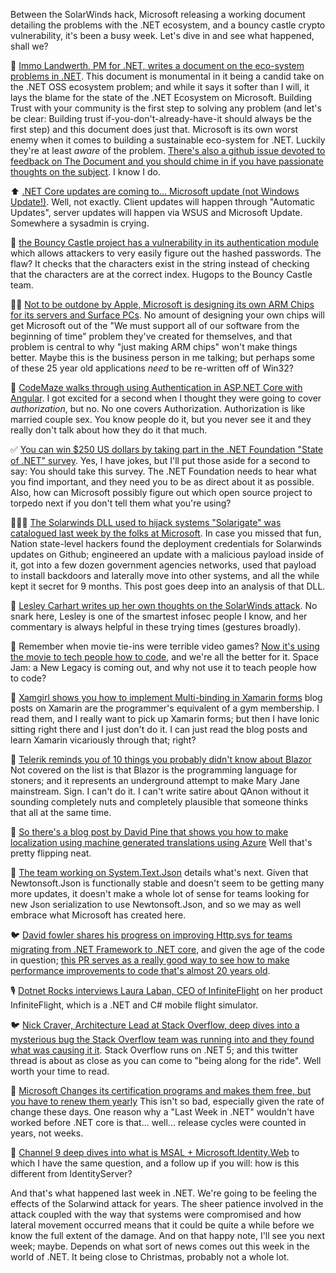 Between the SolarWinds hack, Microsoft releasing a working document detailing the problems with the .NET ecosystem, and a bouncy castle crypto vulnerability, it's been a busy week.  Let's dive in and see what happened, shall we?

🤼 [Immo Landwerth, PM for .NET, writes a document on the eco-system problems in .NET](https://github.com/microsoft/dotnet/blob/214c8c343587461f161198cdf5e9084abddde179/docs/ecosystem-issues.md).  This document is monumental in it being a candid take on the .NET OSS ecosystem problem; and while it says it softer than I will, it lays the blame for the state of the .NET Ecosystem on Microsoft.  Building Trust with your community is the first step to solving any problem (and let's be clear: Building trust if-you-don't-already-have-it should always be the first step) and this document does just that.  Microsoft is its own worst enemy when it comes to building a sustainable eco-system for .NET.  Luckily they're at least *aware* of the problem.  [There's also a github issue devoted to feedback on The Document and you should chime in if you have passionate thoughts on the subject](https://github.com/dotnet-foundation/ecosystem-growth/issues/7). I know I do.

⬆ [.NET Core updates are coming to... Microsoft update  (not Windows Update!)](https://devblogs.microsoft.com/dotnet/net-core-updates-coming-to-microsoft-update/).  Well, not exactly. Client updates will happen through "Automatic Updates", server updates will happen via WSUS and Microsoft Update.  Somewhere a sysadmin is crying.

🚨 [the Bouncy Castle project has a vulnerability in its authentication module](https://www.bleepingcomputer.com/news/security/bouncy-castle-crypto-authentication-bypass-vulnerability-revealed/) which allows attackers to very easily figure out the hashed passwords.  The flaw? It checks that the characters exist in the string instead of checking that the characters are at the correct index.  Hugops to the Bouncy Castle team.

👩‍💻 [Not to be outdone by Apple, Microsoft is designing its own ARM Chips for its servers and Surface PCs](https://www.bloomberg.com/news/articles/2020-12-18/microsoft-is-designing-its-own-chips-for-servers-surface-pcs).  No amount of designing your own chips will get Microsoft out of the "We must support all of our software from the beginning of time" problem they've created for themselves, and that problem is central to why "just making ARM chips" won't make things better.  Maybe this is the business person in me talking; but perhaps some of these 25 year old applications *need* to be re-written off of Win32?

📝 [CodeMaze walks through using Authentication in ASP.NET Core with Angular](https://code-maze.com/angular-authentication-aspnet-identity/).  I got excited for a second when I thought they were going to cover *authorization*, but no. No one covers Authorization.  Authorization is like married couple sex. You know people do it, but you never see it and they really don't talk about how they do it that much.

✅ [You can win $250 US dollars by taking part in the .NET Foundation "State of .NET" survey](https://dotnetfoundation.org/about/survey). Yes, I have jokes, but I'll put those aside for a second to say: You should take this survey.  The .NET Foundation needs to hear what you find important, and they need you to be as direct about it as possible.  Also, how can Microsoft possibly figure out which open source project to torpedo next if you don't tell them what you're using?

🚨🚨🚨  [The Solarwinds DLL used to hijack systems "Solarigate" was catalogued last week by the folks at Microsoft](https://www.microsoft.com/security/blog/2020/12/18/analyzing-solorigate-the-compromised-dll-file-that-started-a-sophisticated-cyberattack-and-how-microsoft-defender-helps-protect/).  In case you missed that fun, Nation state-level hackers found the deployment credentials for Solarwinds updates on Github; engineered an update with a malicious payload inside of it, got into a few dozen government agencies networks, used that payload to install backdoors and laterally move into other systems, and all the while kept it secret for 9 months.   This post goes deep into an analysis of that DLL.


📝 [Lesley Carhart writes up her own thoughts on the SolarWinds attack](https://tisiphone.net/2020/12/13/uh-oh-orion/). No snark here, Lesley is one of the smartest infosec people I know, and her commentary is always helpful in these trying times (gestures broadly).

🎥 Remember when movie tie-ins were terrible video games? [Now it's using the movie to tech people how to code](https://blogs.microsoft.com/blog/2020/12/14/microsoft-teams-up-with-warner-bros-lebron-james-and-bugs-bunny-to-empower-a-new-generation-of-developers/), and we're all the better for it.  Space Jam: a New Legacy is coming out, and why not use it to teach people how to code?  

📝 [Xamgirl shows you how to implement Multi-binding in Xamarin forms](https://xamgirl.com/understanding-multi-binding-in-xamarin-forms/) blog posts on Xamarin are the programmer's equivalent of a gym membership. I read them, and I really want to pick up Xamarin forms; but then I have Ionic sitting right there and I just don't do it.   I can just read the blog posts and learn Xamarin vicariously through that; right?

📝 [Telerik reminds you of 10 things you probably didn't know about Blazor](https://www.telerik.com/blogs/10-blazor-features-you-probably-didnt-know) Not covered on the list is that Blazor is the programming language for stoners; and it represents an underground attempt to make Mary Jane mainstream. Sign.  I can't do it.  I can't write satire about QAnon without it sounding completely nuts and completely plausible that someone thinks that all at the same time.

📝 [So there's a blog post by David Pine that shows you how to make localization using machine generated translations using Azure](https://devblogs.microsoft.com/dotnet/localize-net-applications-with-machine-translation/) Well that's pretty flipping neat.

🤼 [The team working on System.Text.Json](https://devblogs.microsoft.com/dotnet/whats-next-for-system-text-json/) details what's next.  Given that Newtonsoft.Json is functionally stable and doesn't seem to be getting many more updates, it doesn't make a whole lot of sense for teams looking for new Json serialization to use Newtonsoft.Json, and so we may as well embrace what Microsoft has created here.  

🐦  [David fowler shares his progress on improving Http.sys for teams migrating from .NET Framework to .NET core](https://twitter.com/davidfowl/status/1336310346383060993?s=20), and given the age of the code in question; [this PR serves as a really good way to see how to make performance improvements to code that's almost 20 years old](https://github.com/dotnet/aspnetcore/issues/22022).

🎙 [Dotnet Rocks interviews Laura Laban, CEO of InfiniteFlight](https://twitter.com/richcampbell/status/1339646994575441924) on her product InfiniteFlight, which is a .NET and C# mobile flight simulator.

🐦 [Nick Craver, Architecture Lead at Stack Overflow, deep dives into a mysterious bug the Stack Overflow team was running into and they found what was causing it it](https://twitter.com/Nick_Craver/status/1339700970603855876). Stack Overflow runs on .NET 5; and this twitter thread is about as close as you can come to "being along for the ride". Well worth your time to read.

💸 [Microsoft Changes its certification programs and makes them free, but you have to renew them yearly](https://www.theregister.com/2020/12/17/microsoft_certification/)  This isn't so bad, especially given the rate of change these days.  One reason why a "Last Week in .NET" wouldn't have worked before .NET core is that... well... release cycles were counted in years, not weeks.

🎥 [Channel 9 deep dives into what is MSAL + Microsoft.Identity.Web](https://channel9.msdn.com/Shows/On-NET/What-is-MSAL--MicrosoftIdentityWeb) to which I have the same question, and a follow up if you will:  how is this different from IdentityServer?

And that's what happened last week in .NET.  We're going to be feeling the effects of the Solarwind attack for years.  The sheer patience involved in the attack coupled with the way that systems were compromised and how lateral movement occurred means that it could be quite a while before we know the full extent of the damage.  And on that happy note, I'll see you next week; maybe. Depends on what sort of news comes out this week in the world of .NET.  It being close to Christmas, probably not a whole lot.
